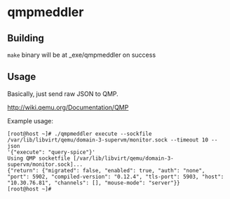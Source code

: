 # qmpmeddler

## Building
`make`
binary will be at _exe/qmpmeddler on success

## Usage

Basically, just send raw JSON to QMP.

http://wiki.qemu.org/Documentation/QMP

Example usage:
```
[root@host ~]# ./qmpmeddler execute --sockfile /var/lib/libvirt/qemu/domain-3-supervm/monitor.sock --timeout 10 --json
'{"execute": "query-spice"}'
Using QMP socketfile [/var/lib/libvirt/qemu/domain-3-supervm/monitor.sock]...
{"return": {"migrated": false, "enabled": true, "auth": "none", "port": 5902, "compiled-version": "0.12.4", "tls-port": 5903, "host": "10.30.76.81", "channels": [], "mouse-mode": "server"}}
[root@host ~]# 
```
